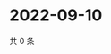 # 2022-09-10

共 0 条

<!-- BEGIN WEIBO -->
<!-- 最后更新时间 Sat Sep 10 2022 14:24:44 GMT+0800 (China Standard Time) -->

<!-- END WEIBO -->
